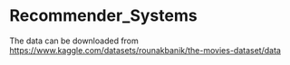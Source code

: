 # Recommender_Systems

The data can be downloaded from https://www.kaggle.com/datasets/rounakbanik/the-movies-dataset/data